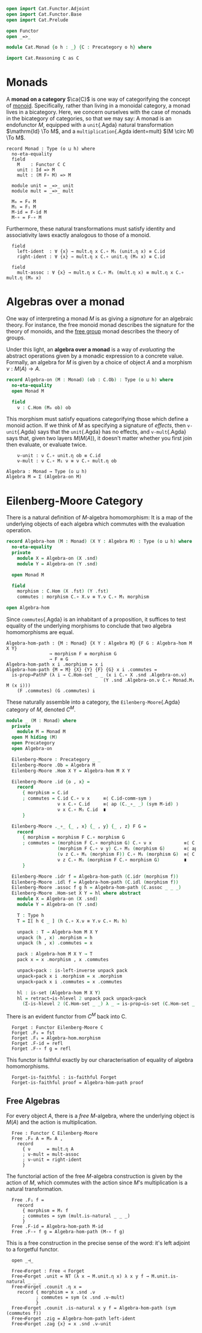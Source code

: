 ```agda
open import Cat.Functor.Adjoint
open import Cat.Functor.Base
open import Cat.Prelude

open Functor
open _=>_

module Cat.Monad {o h : _} {C : Precategory o h} where

import Cat.Reasoning C as C
```

# Monads

A **monad on a category** $\ca{C}$ is one way of categorifying the
concept of [monoid]. Specifically, rather than living in a monoidal
category, a monad lives in a bicategory. Here, we concern ourselves with
the case of monads in the bicategory of categories, so that we may say:
A monad is an endofunctor $M$, equipped with a `unit`{.Agda} natural
transformation $\mathrm{Id} \To M$, and a `multiplication`{.Agda
ident=mult} $(M \circ M) \To M$.

[monoid]: Algebra.Monoid.html

```
record Monad : Type (o ⊔ h) where
  no-eta-equality
  field
    M    : Functor C C
    unit : Id => M
    mult : (M F∘ M) => M
  
  module unit = _=>_ unit
  module mult = _=>_ mult
  
  M₀ = F₀ M
  M₁ = F₁ M
  M-id = F-id M
  M-∘ = F-∘ M
```

Furthermore, these natural transformations must satisfy identity and
associativity laws exactly analogous to those of a monoid.

```
  field
    left-ident  : ∀ {x} → mult.η x C.∘ M₁ (unit.η x) ≡ C.id
    right-ident : ∀ {x} → mult.η x C.∘ unit.η (M₀ x) ≡ C.id
  
  field
    mult-assoc : ∀ {x} → mult.η x C.∘ M₁ (mult.η x) ≡ mult.η x C.∘ mult.η (M₀ x)
```

# Algebras over a monad

One way of interpreting a monad $M$ is as giving a _signature_ for an
algebraic theory. For instance, the free monoid monad describes the 
signature for the theory of monoids, and the [free group] monad
describes the theory of groups. 

Under this light, an **algebra over a monad** is a way of _evaluating_
the abstract operations given by a monadic expression to a concrete
value. Formally, an algebra for $M$ is given by a choice of object $A$
and a morphism $\nu : M(A) \to A$.

[free group]: Algebra.Group.Free.html

```agda
record Algebra-on (M : Monad) (ob : C.Ob) : Type (o ⊔ h) where
  no-eta-equality
  open Monad M

  field
    ν : C.Hom (M₀ ob) ob
```

This morphism must satisfy equations categorifying those which define a
monoid action. If we think of $M$ as specifying a signature of
_effects_, then `v-unit`{.Agda} says that the `unit`{.Agda} has no
effects, and `v-mult`{.Agda} says that, given two layers $M(M(A))$, it
doesn't matter whether you first join then evaluate, or evaluate twice.

```
    ν-unit : ν C.∘ unit.η ob ≡ C.id
    ν-mult : ν C.∘ M₁ ν ≡ ν C.∘ mult.η ob

Algebra : Monad → Type (o ⊔ h)
Algebra M = Σ (Algebra-on M)
```

# Eilenberg-Moore Category

There is a natural definition of $M$-algebra homomorphism: It is a map
of the underlying objects of each algebra which commutes with the
evaluation operation.

```agda
record Algebra-hom (M : Monad) (X Y : Algebra M) : Type (o ⊔ h) where
  no-eta-equality
  private
    module X = Algebra-on (X .snd)
    module Y = Algebra-on (Y .snd)

  open Monad M

  field
    morphism : C.Hom (X .fst) (Y .fst)
    commutes : morphism C.∘ X.ν ≡ Y.ν C.∘ M₁ morphism

open Algebra-hom
```

Since `commutes`{.Agda} is an inhabitant of a proposition, it suffices
to test equality of the underlying morphisms to conclude that two
algebra homomorphisms are equal.

```
Algebra-hom-path : {M : Monad} {X Y : Algebra M} {F G : Algebra-hom M X Y}
                → morphism F ≡ morphism G
                → F ≡ G
Algebra-hom-path x i .morphism = x i
Algebra-hom-path {M = M} {X} {Y} {F} {G} x i .commutes = 
  is-prop→PathP (λ i → C.Hom-set _ _ (x i C.∘ X .snd .Algebra-on.ν) 
                                    (Y .snd .Algebra-on.ν C.∘ Monad.M₁ M (x i)))
    (F .commutes) (G .commutes) i
```

These naturally assemble into a category, the `Eilenberg-Moore`{.Agda}
category of $M$, denoted $C^M$.

```agda
module _ (M : Monad) where
  private
    module M = Monad M
  open M hiding (M)
  open Precategory
  open Algebra-on

  Eilenberg-Moore : Precategory _ _
  Eilenberg-Moore .Ob = Algebra M
  Eilenberg-Moore .Hom X Y = Algebra-hom M X Y

  Eilenberg-Moore .id {o , x} =
    record
      { morphism = C.id
      ; commutes = C.id C.∘ ν x     ≡⟨ C.id-comm-sym ⟩
                   ν x C.∘ C.id     ≡⟨ ap (C._∘_ _) (sym M-id) ⟩
                   ν x C.∘ M₁ C.id  ∎
      }

  Eilenberg-Moore ._∘_ {_ , x} {_ , y} {_ , z} F G =
    record 
      { morphism = morphism F C.∘ morphism G
      ; commutes = (morphism F C.∘ morphism G) C.∘ ν x            ≡⟨ C.extendr (commutes G) ⟩
                   (morphism F C.∘ ν y) C.∘ M₁ (morphism G)       ≡⟨ ap₂ C._∘_ (commutes F) refl ⟩
                   (ν z C.∘ M₁ (morphism F)) C.∘ M₁ (morphism G)  ≡⟨ C.pullr (sym (M-∘ _ _)) ⟩
                   ν z C.∘ M₁ (morphism F C.∘ morphism G)         ∎
      }

  Eilenberg-Moore .idr f = Algebra-hom-path (C.idr (morphism f))
  Eilenberg-Moore .idl f = Algebra-hom-path (C.idl (morphism f))
  Eilenberg-Moore .assoc f g h = Algebra-hom-path (C.assoc _ _ _)
  Eilenberg-Moore .Hom-set X Y = hl where abstract
    module X = Algebra-on (X .snd)
    module Y = Algebra-on (Y .snd)

    T : Type h
    T = Σ[ h ∈ _ ] (h C.∘ X.ν ≡ Y.ν C.∘ M₁ h)

    unpack : T → Algebra-hom M X Y
    unpack (h , x) .morphism = h
    unpack (h , x) .commutes = x

    pack : Algebra-hom M X Y → T
    pack x = x .morphism , x .commutes

    unpack∘pack : is-left-inverse unpack pack
    unpack∘pack x i .morphism = x .morphism
    unpack∘pack x i .commutes = x .commutes

    hl : is-set (Algebra-hom M X Y)
    hl = retract→is-hlevel 2 unpack pack unpack∘pack 
      (Σ-is-hlevel 2 (C.Hom-set _ _) λ _ → is-prop→is-set (C.Hom-set _ _ _ _))
```

There is an evident functor from $C^M$ back into C.

```
  Forget : Functor Eilenberg-Moore C
  Forget .F₀ = fst
  Forget .F₁ = Algebra-hom.morphism
  Forget .F-id = refl
  Forget .F-∘ f g = refl
```

This functor is faithful exactly by our characterisation of equality of
algebra homomorphisms.

```
  Forget-is-faithful : is-faithful Forget
  Forget-is-faithful proof = Algebra-hom-path proof
```

## Free Algebras

For every object $A$, there is a _free_ $M$-algebra, where the
underlying object is $M(A)$ and the action is multiplication.

```
  Free : Functor C Eilenberg-Moore
  Free .F₀ A = M₀ A ,
    record
      { ν      = mult.η A
      ; ν-mult = mult-assoc
      ; ν-unit = right-ident
      }
```

The functorial action of the free $M$-algebra construction is given by
the action of $M$, which commutes with the action since $M$'s
multiplication is a natural transformation.

```
  Free .F₁ f =
    record
      { morphism = M₁ f
      ; commutes = sym (mult.is-natural _ _ _)
      }
  Free .F-id = Algebra-hom-path M-id
  Free .F-∘ f g = Algebra-hom-path (M-∘ f g)
```

This is a free construction in the precise sense of the word: it's left
adjoint to a forgetful functor.

```
  open _⊣_

  Free⊣Forget : Free ⊣ Forget
  Free⊣Forget .unit = NT (λ x → M.unit.η x) λ x y f → M.unit.is-natural _ _ _
  Free⊣Forget .counit .η x =
    record { morphism = x .snd .ν
           ; commutes = sym (x .snd .ν-mult)
           }
  Free⊣Forget .counit .is-natural x y f = Algebra-hom-path (sym (commutes f)) 
  Free⊣Forget .zig = Algebra-hom-path left-ident
  Free⊣Forget .zag {x} = x .snd .ν-unit
```
